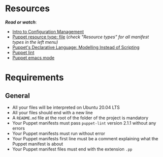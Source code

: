 # Resources
***Read or watch***:
- [Intro to Configuration Management]()
- [Puppet resource type: file]() (*check "Resource types" for all manifest types in the left menu)*
- [Puppet's Declarative Language: Modelling Instead of Scripting]()
- [Puppet lint]()
- [Puppet emacs mode]()

# Requirements
## General
- All your files will be interpreted on Ubuntu 20.04 LTS
- All your files should end with a new line
- A ```README.md``` file at the root of the folder of the project is mandatory
- Your Puppet manifests must pass ```puppet-lint``` version 2.1.1 without any errors
- Your Puppet manifests must run without error
- Your Puppet manifests first line must be a comment explaining what the Puppet manifest is about
- Your Puppet manifest files must end with the extension ```.pp```
